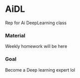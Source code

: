 # AiDL
Rep for Ai DeepLearning class

### Material
Weekly homework will be here

### Goal
Become a Deep learning expert lol
